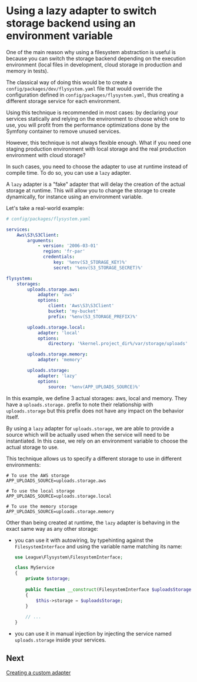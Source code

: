 # Using a lazy adapter to switch storage backend using an environment variable

One of the main reason why using a filesystem abstraction is useful is because
you can switch the storage backend depending on the execution environment
(local files in development, cloud storage in production and memory in tests).

The classical way of doing this would be to create a 
`config/packages/dev/flysystem.yaml` file that would override the configuration
defined in `config/packages/flysystem.yaml`, thus creating a different storage 
service for each environment.

Using this technique is recommended in most cases: by declaring your services
statically and relying on the environment to choose which one to use, you will
profit from the performance optimizations done by the Symfony container to remove
unused services.

However, this technique is not always flexible enough. What if you need
one staging production environment with local storage and the real production
environment with cloud storage?

In such cases, you need to choose the adapter to use at runtime instead of
compile time. To do so, you can use a `lazy` adapter.

A `lazy` adapter is a "fake" adapter that will delay the creation of the actual
storage at runtime. This will allow you to change the storage to create dynamically,
for instance using an environment variable.

Let's take a real-world example:

```yaml
# config/packages/flysystem.yaml

services:
    Aws\S3\S3Client:
        arguments:
            - version: '2006-03-01'
              region: 'fr-par'
              credentials:
                  key: '%env(S3_STORAGE_KEY)%'
                  secret: '%env(S3_STORAGE_SECRET)%'

flysystem:
    storages:
        uploads.storage.aws:
            adapter: 'aws'
            options:
                client: 'Aws\S3\S3Client'
                bucket: 'my-bucket'
                prefix: '%env(S3_STORAGE_PREFIX)%'

        uploads.storage.local:
            adapter: 'local'
            options:
                directory: '%kernel.project_dir%/var/storage/uploads'

        uploads.storage.memory:
            adapter: 'memory'

        uploads.storage:
            adapter: 'lazy'
            options:
                source: '%env(APP_UPLOADS_SOURCE)%'
```

In this example, we define 3 actual storages: aws, local and memory. They
have a `uploads.storage.` prefix to note their relationship with `uploads.storage`
but this prefix does not have any impact on the behavior itself.

By using a `lazy` adapter for `uploads.storage`, we are able to provide a source
which will be actually used when the service will need to be instantiated. In this case,
we rely on an environment variable to choose the actual storage to use.

This technique allows us to specify a different storage to use in different environments:

```
# To use the AWS storage
APP_UPLOADS_SOURCE=uploads.storage.aws

# To use the local storage
APP_UPLOADS_SOURCE=uploads.storage.local

# To use the memory storage
APP_UPLOADS_SOURCE=uploads.storage.memory 
```

Other than being created at runtime, the `lazy` adapter is behaving in the exact
same way as any other storage:

* you can use it with autowiring, by typehinting against the `FilesystemInterface` and using the
  variable name matching its name:

    ```php
    use League\Flysystem\FilesystemInterface;
    
    class MyService
    {
        private $storage;
        
        public function __construct(FilesystemInterface $uploadsStorage)
        {
            $this->storage = $uploadsStorage;
        }
        
        // ...
    }
    ```

* you can use it in manual injection by injecting the service named `uploads.storage` inside 
  your services. 

## Next

[Creating a custom adapter](https://github.com/thephpleague/flysystem-bundle/blob/master/docs/6-creating-a-custom-adapter.md)
